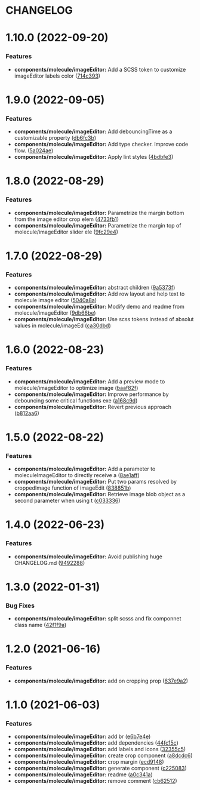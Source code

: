 # CHANGELOG

# 1.10.0 (2022-09-20)


### Features

* **components/molecule/imageEditor:** Add a SCSS token to customize imageEditor labels color ([714c393](https://github.com/SUI-Components/sui-components/commit/714c393e87c94deb5fe2cb2f8f968deb7ce1224f))



# 1.9.0 (2022-09-05)


### Features

* **components/molecule/imageEditor:** Add debouncingTime as a customizable property ([db6fc3b](https://github.com/SUI-Components/sui-components/commit/db6fc3b67189344c0b8f8d808f7be0d23aa29ef4))
* **components/molecule/imageEditor:** Add type checker. Improve code flow. ([5a024ae](https://github.com/SUI-Components/sui-components/commit/5a024ae511dff4aa1496a4dadaf0b316b52cfa36))
* **components/molecule/imageEditor:** Apply lint styles ([4bdbfe3](https://github.com/SUI-Components/sui-components/commit/4bdbfe31bb4a5bd5cee99cefd56da0283b6d03f6))



# 1.8.0 (2022-08-29)


### Features

* **components/molecule/imageEditor:** Parametrize the margin bottom from the image editor crop elem ([4733fb1](https://github.com/SUI-Components/sui-components/commit/4733fb10f8978344e79f75972623e13796d17a29))
* **components/molecule/imageEditor:** Parametrize the margin top of molecule/imageEditor slider ele ([9fc29e4](https://github.com/SUI-Components/sui-components/commit/9fc29e40d3c0f310535785befd170dc5876b673d))



# 1.7.0 (2022-08-29)


### Features

* **components/molecule/imageEditor:** abstract children ([9a5373f](https://github.com/SUI-Components/sui-components/commit/9a5373fca5fc68ca8a8dbbc237cc835ce686db13))
* **components/molecule/imageEditor:** Add row layout and help text to molecule image editor ([5040a8a](https://github.com/SUI-Components/sui-components/commit/5040a8aad30e078b35b4994551b51817038c1444))
* **components/molecule/imageEditor:** Modify demo and readme from molecule/imageEditor ([9db66be](https://github.com/SUI-Components/sui-components/commit/9db66be6fea63a070045c255da7f62edb9f083de))
* **components/molecule/imageEditor:** Use scss tokens instead of absolut values in molecule/imageEd ([ca30dbd](https://github.com/SUI-Components/sui-components/commit/ca30dbdef8286323e05e61a96d6fafe4e8162d8e))



# 1.6.0 (2022-08-23)


### Features

* **components/molecule/imageEditor:** Add a preview mode to molecule/imageEditor to optimize image ([baaf82f](https://github.com/SUI-Components/sui-components/commit/baaf82f91d9feb584bb6f39f3fb5fdf0a14ef641))
* **components/molecule/imageEditor:** Improve performance by debouncing some critical functions exe ([a168c9d](https://github.com/SUI-Components/sui-components/commit/a168c9dff72d40fa8da583cc2e4f6486a9b53e49))
* **components/molecule/imageEditor:** Revert previous approach ([b812aa6](https://github.com/SUI-Components/sui-components/commit/b812aa6ca24a23f904a8fc880def36c1b95daddd))



# 1.5.0 (2022-08-22)


### Features

* **components/molecule/imageEditor:** Add a parameter to moleculeImageEditor to directly receive a ([8ae1aff](https://github.com/SUI-Components/sui-components/commit/8ae1affa6e125892a60e9945ef96bbfb965fe49c))
* **components/molecule/imageEditor:** Put two params resolved by croppedImage function of imageEdit ([838851b](https://github.com/SUI-Components/sui-components/commit/838851ba80356fd029883593234d00ffb03367f1))
* **components/molecule/imageEditor:** Retrieve image blob object as a second parameter when using t ([c033336](https://github.com/SUI-Components/sui-components/commit/c03333689aa5f38fd18b3910dd8f07b6667a092d))



# 1.4.0 (2022-06-23)


### Features

* **components/molecule/imageEditor:** Avoid publishing huge CHANGELOG.md ([9492288](https://github.com/SUI-Components/sui-components/commit/94922880137c5bb848e9419d6ae7a14cafb516cc))



# 1.3.0 (2022-01-31)


### Bug Fixes

* **components/molecule/imageEditor:** split scsss and fix componnet class name ([42f1f9a](https://github.com/SUI-Components/sui-components/commit/42f1f9a1199db1b553224bb31ba2015e0ad99796))



# 1.2.0 (2021-06-16)


### Features

* **components/molecule/imageEditor:** add on cropping prop ([637e9a2](https://github.com/SUI-Components/sui-components/commit/637e9a2c06cd621058829b9396b9985e6e61b551))



# 1.1.0 (2021-06-03)


### Features

* **components/molecule/imageEditor:** add br ([e6b7e4e](https://github.com/SUI-Components/sui-components/commit/e6b7e4e96d6ad9194c984240f30c7c534044b0b8))
* **components/molecule/imageEditor:** add dependencies ([44fc15c](https://github.com/SUI-Components/sui-components/commit/44fc15c52b3b22cb64b22f18c033b2c85a751748))
* **components/molecule/imageEditor:** add labels and icons ([32355c5](https://github.com/SUI-Components/sui-components/commit/32355c575268e4f9b983ce95a406b3cf1497e5f1))
* **components/molecule/imageEditor:** create crop component ([a8dcdc6](https://github.com/SUI-Components/sui-components/commit/a8dcdc6a04e091ded3c6d209887270af57968a9c))
* **components/molecule/imageEditor:** crop margin ([ecd9148](https://github.com/SUI-Components/sui-components/commit/ecd91489b53166c549d322b7596b79f24a8d3dd0))
* **components/molecule/imageEditor:** generate component ([c225083](https://github.com/SUI-Components/sui-components/commit/c225083ed2036eb631094ea38cfe38e19a926bb6))
* **components/molecule/imageEditor:** readme ([a0c341a](https://github.com/SUI-Components/sui-components/commit/a0c341a67e5abdfc91099cd6f5d95ddfe77802d4))
* **components/molecule/imageEditor:** remove comment ([cb62512](https://github.com/SUI-Components/sui-components/commit/cb62512505132fc9aea597bceb1a974019fbea8c))



